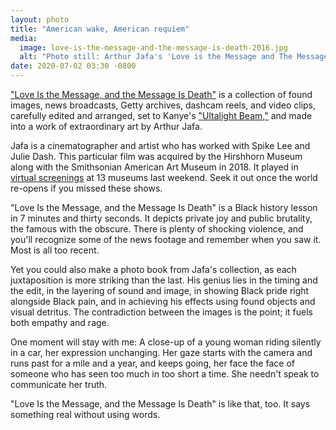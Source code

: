 ```yaml
---
layout: photo
title: "American wake, American requiem"
media:
  image: love-is-the-message-and-the-message-is-death-2016.jpg
  alt: "Photo still: Arthur Jafa's 'Love is the Message and The Message is Death'"
date: 2020-07-02 03:30 -0800
---
```


["Love Is the Message, and the Message Is Death"](https://www.moca.org/program/arthur-jafa-love-is-the-message-the-message-is-death) is a collection of found images, news broadcasts, Getty archives, dashcam reels, and video clips, carefully edited and arranged, set to Kanye's ["Ultalight Beam,"](https://www.youtube.com/watch?v=6oHdAA3AqnE) and made into a work of extraordinary art by Arthur Jafa.

Jafa is a cinematographer and artist who has worked with Spike Lee and Julie Dash. This particular film was acquired by the Hirshhorn Museum along with the Smithsonian American Art Museum in 2018. It played in [virtual screenings](https://hirshhorn.si.edu/news/press-release/love-is-the-message-the-message-is-death-streamed-june-26-28/) at 13 museums last weekend. Seek it out once the world re-opens if you missed these shows.

"Love Is the Message, and the Message Is Death" is a Black history lesson in 7 minutes and thirty seconds. It depicts private joy and public brutality, the famous with the obscure. There is plenty of shocking violence, and you'll recognize some of the news footage and remember when you saw it. Most is all too recent.

Yet you could also make a photo book from Jafa's collection, as each juxtaposition is more striking than the last. His genius lies in the timing and the edit, in the layering of sound and image, in showing Black pride right alongside Black pain, and in achieving his effects using found objects and visual detritus. The contradiction between the images is the point; it fuels both empathy and rage.

One moment will stay with me: A close-up of a young woman riding silently in a car, her expression unchanging. Her gaze starts with the camera and runs past for a mile and a year, and keeps going, her face the face of someone who has seen too much in too short a time. She needn't speak to communicate her truth.

"Love Is the Message, and the Message Is Death" is like that, too. It says something real without using words.
